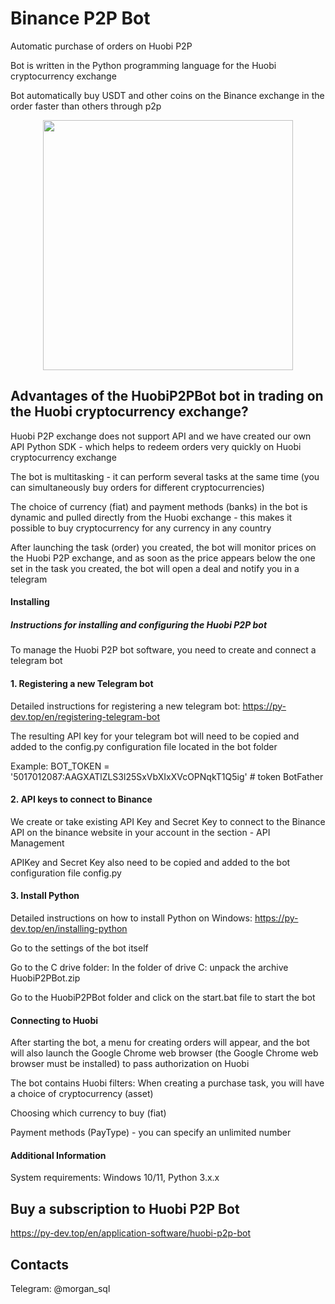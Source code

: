 # Binance P2P Bot
Automatic purchase of orders on Huobi P2P

Bot is written in the Python programming language for the Huobi cryptocurrency exchange

Bot  automatically buy USDT and other coins on the Binance exchange in the order faster than others through p2p
<p align="center"><img width="400" src="https://py-dev.top/components/com_jshopping/files/img_products/full_thumb_ex650_bot_huobi.jpg"></p>

## Advantages of the HuobiP2PBot bot in trading on the Huobi cryptocurrency exchange?
Huobi P2P exchange does not support API and we have created our own API Python SDK - which helps to redeem orders very quickly on Huobi cryptocurrency exchange

The bot is multitasking - it can perform several tasks at the same time (you can simultaneously buy orders for different cryptocurrencies)

The choice of currency (fiat) and payment methods (banks) in the bot is dynamic and pulled directly from the Huobi exchange - this makes it possible to buy cryptocurrency for any currency in any country

After launching the task (order) you created, the bot will monitor prices on the Huobi P2P exchange, and as soon as the price appears below the one set in the task you created, the bot will open a deal and notify you in a telegram

#### Installing
##### Instructions for installing and configuring the Huobi P2P bot
To manage the Huobi P2P bot software, you need to create and connect a telegram bot
#### 1. Registering a new Telegram bot
Detailed instructions for registering a new telegram bot: https://py-dev.top/en/registering-telegram-bot

The resulting API key for your telegram bot will need to be copied and added to the config.py configuration file located in the bot folder

Example: BOT_TOKEN = '5017012087:AAGXATlZLS3l25SxVbXIxXVcOPNqkT1Q5ig' # token BotFather

#### 2. API keys to connect to Binance
We create or take existing API Key and Secret Key to connect to the Binance API on the binance website in your account in the section - API Management

APIKey and Secret Key also need to be copied and added to the bot configuration file config.py
#### 3. Install Python

Detailed instructions on how to install Python on Windows: https://py-dev.top/en/installing-python

Go to the settings of the bot itself

Go to the C drive folder:
In the folder of drive C: unpack the archive HuobiP2PBot.zip

Go to the HuobiP2PBot folder and click on the start.bat file to start the bot


#### Connecting to Huobi

After starting the bot, a menu for creating orders will appear, and the bot will also launch the Google Chrome web browser (the Google Chrome web browser must be installed) to pass authorization on Huobi

The bot contains Huobi filters: When creating a purchase task, you will have a choice of cryptocurrency (asset)

Choosing which currency to buy (fiat)

Payment methods (PayType) - you can specify an unlimited number


#### Additional Information
System requirements: Windows 10/11, Python 3.x.x

## Buy a subscription to Huobi P2P Bot
https://py-dev.top/en/application-software/huobi-p2p-bot

## Contacts
Telegram:  @morgan_sql
